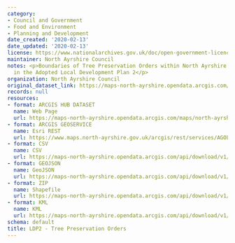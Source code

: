 ```yaml
---
category:
- Council and Government
- Food and Environment
- Planning and Development
date_created: '2020-02-13'
date_updated: '2020-02-13'
license: https://www.nationalarchives.gov.uk/doc/open-government-licence/version/3/
maintainer: North Ayrshire Council
notes: <p>Boundaries of Tree Preservation Orders within North Ayrshire as set out
  in the Adopted Local Development Plan 2</p>
organization: North Ayrshire Council
original_dataset_link: https://maps-north-ayrshire.opendata.arcgis.com/maps/north-ayrshire::ldp2-tree-preservation-orders
records: null
resources:
- format: ARCGIS HUB DATASET
  name: Web Page
  url: https://maps-north-ayrshire.opendata.arcgis.com/maps/north-ayrshire::ldp2-tree-preservation-orders
- format: ARCGIS GEOSERVICE
  name: Esri REST
  url: https://www.maps.north-ayrshire.gov.uk/arcgis/rest/services/AGOL/Open_Data_Portal4/MapServer/40
- format: CSV
  name: CSV
  url: https://maps-north-ayrshire.opendata.arcgis.com/api/download/v1/items/89f6a0d1cd584241915193808f314f7b/csv?layers=40
- format: GEOJSON
  name: GeoJSON
  url: https://maps-north-ayrshire.opendata.arcgis.com/api/download/v1/items/89f6a0d1cd584241915193808f314f7b/geojson?layers=40
- format: ZIP
  name: Shapefile
  url: https://maps-north-ayrshire.opendata.arcgis.com/api/download/v1/items/89f6a0d1cd584241915193808f314f7b/shapefile?layers=40
- format: KML
  name: KML
  url: https://maps-north-ayrshire.opendata.arcgis.com/api/download/v1/items/89f6a0d1cd584241915193808f314f7b/kml?layers=40
schema: default
title: LDP2 - Tree Preservation Orders
---
```


